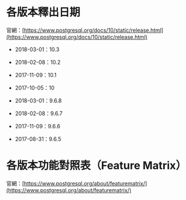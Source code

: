 # 各版本釋出日期

官網：[https://www.postgresql.org/docs/10/static/release.html](https://www.postgresql.org/docs/10/static/release.html)

* 2018-03-01：10.3
* 2018-02-08：10.2
* 2017-11-09：10.1
* 2017-10-05：10

* 2018-03-01：9.6.8
* 2018-02-08：9.6.7
* 2017-11-09：9.6.6
* 2017-08-31：9.6.5

# 各版本功能對照表（Feature Matrix）

官網：[https://www.postgresql.org/about/featurematrix/](https://www.postgresql.org/about/featurematrix/)

